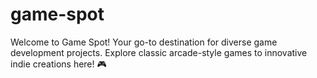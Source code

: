 # game-spot
Welcome to Game Spot! Your go-to destination for diverse game development projects. Explore classic arcade-style games to innovative indie creations here! 🎮
